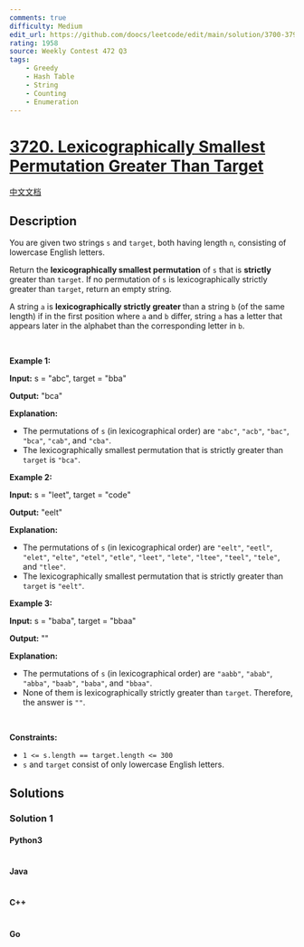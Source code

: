 ```yaml
---
comments: true
difficulty: Medium
edit_url: https://github.com/doocs/leetcode/edit/main/solution/3700-3799/3720.Lexicographically%20Smallest%20Permutation%20Greater%20Than%20Target/README_EN.md
rating: 1958
source: Weekly Contest 472 Q3
tags:
    - Greedy
    - Hash Table
    - String
    - Counting
    - Enumeration
---
```


<!-- problem:start -->

# [3720. Lexicographically Smallest Permutation Greater Than Target](https://leetcode.com/problems/lexicographically-smallest-permutation-greater-than-target)

[中文文档](/solution/3700-3799/3720.Lexicographically%20Smallest%20Permutation%20Greater%20Than%20Target/README.md)

## Description

<!-- description:start -->

<p>You are given two strings <code>s</code> and <code>target</code>, both having length <code>n</code>, consisting of lowercase English letters.</p>

<p>Return the <strong>lexicographically smallest <span data-keyword="permutation-string">permutation</span></strong> of <code>s</code> that is <strong>strictly</strong> greater than <code>target</code>. If no permutation of <code>s</code> is lexicographically strictly greater than <code>target</code>, return an empty string.</p>

<p>A string <code>a</code> is <strong>lexicographically strictly greater </strong>than a string <code>b</code> (of the same length) if in the first position where <code>a</code> and <code>b</code> differ, string <code>a</code> has a letter that appears later in the alphabet than the corresponding letter in <code>b</code>.</p>

<p>&nbsp;</p>
<p><strong class="example">Example 1:</strong></p>

<div class="example-block">
<p><strong>Input:</strong> <span class="example-io">s = &quot;abc&quot;, target = &quot;bba&quot;</span></p>

<p><strong>Output:</strong> <span class="example-io">&quot;bca&quot;</span></p>

<p><strong>Explanation:</strong></p>

<ul>
	<li>The permutations of <code>s</code> (in lexicographical order) are <code>&quot;abc&quot;</code>, <code>&quot;acb&quot;</code>, <code>&quot;bac&quot;</code>, <code>&quot;bca&quot;</code>, <code>&quot;cab&quot;</code>, and <code>&quot;cba&quot;</code>.</li>
	<li>The lexicographically smallest permutation that is strictly greater than <code>target</code> is <code>&quot;bca&quot;</code>.</li>
</ul>
</div>

<p><strong class="example">Example 2:</strong></p>

<div class="example-block">
<p><strong>Input:</strong> <span class="example-io">s = &quot;leet&quot;, target = &quot;code&quot;</span></p>

<p><strong>Output:</strong> <span class="example-io">&quot;eelt&quot;</span></p>

<p><strong>Explanation:</strong></p>

<ul>
	<li>The permutations of <code>s</code> (in lexicographical order) are <code>&quot;eelt&quot;</code>, <code>&quot;eetl&quot;</code>, <code>&quot;elet&quot;</code>, <code>&quot;elte&quot;</code>, <code>&quot;etel&quot;</code>, <code>&quot;etle&quot;</code>, <code>&quot;leet&quot;</code>, <code>&quot;lete&quot;</code>, <code>&quot;ltee&quot;</code>, <code>&quot;teel&quot;</code>, <code>&quot;tele&quot;</code>, and <code>&quot;tlee&quot;</code>.</li>
	<li>The lexicographically smallest permutation that is strictly greater than <code>target</code> is <code>&quot;eelt&quot;</code>.</li>
</ul>
</div>

<p><strong class="example">Example 3:</strong></p>

<div class="example-block">
<p><strong>Input:</strong> <span class="example-io">s = &quot;baba&quot;, target = &quot;bbaa&quot;</span></p>

<p><strong>Output:</strong> <span class="example-io">&quot;&quot;</span></p>

<p><strong>Explanation:</strong></p>

<ul>
	<li>The permutations of <code>s</code> (in lexicographical order) are <code>&quot;aabb&quot;</code>, <code>&quot;abab&quot;</code>, <code>&quot;abba&quot;</code>, <code>&quot;baab&quot;</code>, <code>&quot;baba&quot;</code>, and <code>&quot;bbaa&quot;</code>.</li>
	<li>None of them is lexicographically strictly greater than <code>target</code>. Therefore, the answer is <code>&quot;&quot;</code>.</li>
</ul>
</div>

<p>&nbsp;</p>
<p><strong>Constraints:</strong></p>

<ul>
	<li><code>1 &lt;= s.length == target.length &lt;= 300</code></li>
	<li><code>s</code> and <code>target</code> consist of only lowercase English letters.</li>
</ul>

<!-- description:end -->

## Solutions

<!-- solution:start -->

### Solution 1

<!-- tabs:start -->

#### Python3

```python

```

#### Java

```java

```

#### C++

```cpp

```

#### Go

```go

```

<!-- tabs:end -->

<!-- solution:end -->

<!-- problem:end -->
